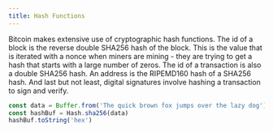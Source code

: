 ```yaml
---
title: Hash Functions
---
```


Bitcoin makes extensive use of cryptographic hash functions. The id of a block is the reverse double SHA256 hash of the block. This is the value that is iterated with a nonce when miners are mining - they are trying to get a hash that starts with a large number of zeros. The id of a transaction is also a double SHA256 hash. An address is the RIPEMD160 hash of a SHA256 hash. And last but not least, digital signatures involve hashing a transaction to sign and verify.

```typescript
const data = Buffer.from('The quick brown fox jumps over the lazy dog')
const hashBuf = Hash.sha256(data)
hashBuf.toString('hex')
```
